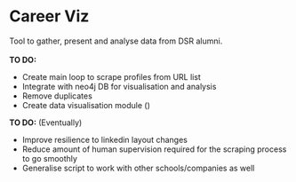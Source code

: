 # Career Viz

Tool to gather, present and analyse data from DSR alumni.
\
\
**TO DO:**
- Create main loop to scrape profiles from URL list
- Integrate with neo4j DB for visualisation and analysis
- Remove duplicates
- Create data visualisation module ()

**TO DO:** (Eventually)
- Improve resilience to linkedin layout changes
- Reduce amount of human supervision required for the scraping process to go smoothly
- Generalise script to work with other schools/companies as well